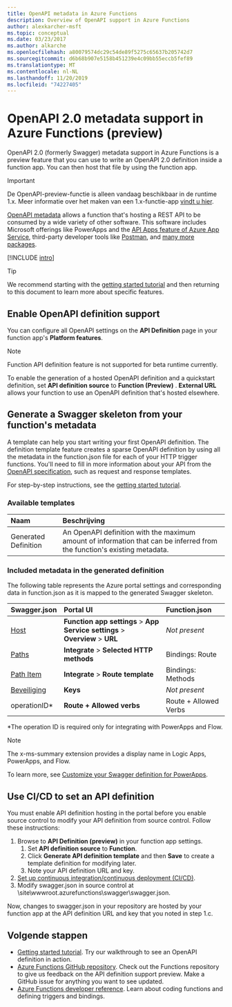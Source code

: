```yaml
---
title: OpenAPI metadata in Azure Functions
description: Overview of OpenAPI support in Azure Functions
author: alexkarcher-msft
ms.topic: conceptual
ms.date: 03/23/2017
ms.author: alkarche
ms.openlocfilehash: a80079574dc29c54de89f5275c65637b205742d7
ms.sourcegitcommit: d6b68b907e5158b451239e4c09bb55eccb5fef89
ms.translationtype: MT
ms.contentlocale: nl-NL
ms.lasthandoff: 11/20/2019
ms.locfileid: "74227405"
---
```

# <a name="openapi-20-metadata-support-in-azure-functions-preview"></a>OpenAPI 2.0 metadata support in Azure Functions (preview)
OpenAPI 2.0 (formerly Swagger) metadata support in Azure Functions is a preview feature that you can use to write an OpenAPI 2.0 definition inside a function app. You can then host that file by using the function app.

> [!IMPORTANT]
> De OpenAPI-preview-functie is alleen vandaag beschikbaar in de runtime 1.x. Meer informatie over het maken van een 1.x-functie-app [vindt u hier](./functions-versions.md#creating-1x-apps).

[OpenAPI metadata](https://swagger.io/) allows a function that's hosting a REST API to be consumed by a wide variety of other software. This software includes Microsoft offerings like PowerApps and the [API Apps feature of Azure App Service](../app-service/overview.md), third-party developer tools like [Postman](https://www.getpostman.com/docs/importing_swagger), and [many more packages](https://swagger.io/tools/).

[!INCLUDE [intro](../../includes/functions-bindings-intro.md)]

>[!TIP]
>We recommend starting with the [getting started tutorial](./functions-api-definition-getting-started.md) and then returning to this document to learn more about specific features.

## <a name="enable"></a>Enable OpenAPI definition support
You can configure all OpenAPI settings on the **API Definition** page in your function app's **Platform features**.

> [!NOTE]
> Function API definition feature is not supported for beta runtime currently.

To enable the generation of a hosted OpenAPI definition and a quickstart definition, set **API definition source** to **Function (Preview)** . **External URL** allows your function to use an OpenAPI definition that's hosted elsewhere.

## <a name="generate-definition"></a>Generate a Swagger skeleton from your function's metadata
A template can help you start writing your first OpenAPI definition. The definition template feature creates a sparse OpenAPI definition by using all the metadata in the function.json file for each of your HTTP trigger functions. You'll need to fill in more information about your API from the [OpenAPI specification](https://swagger.io/specification/), such as request and response templates.

For step-by-step instructions, see the [getting started tutorial](./functions-api-definition-getting-started.md).

### <a name="templates"></a>Available templates

|Naam| Beschrijving |
|:-----|:-----|
|Generated Definition|An OpenAPI definition with the maximum amount of information that can be inferred from the function's existing metadata.|

### <a name="quickstart-details"></a>Included metadata in the generated definition

The following table represents the Azure portal settings and corresponding data in function.json as it is mapped to the generated Swagger skeleton.

|Swagger.json|Portal UI|Function.json|
|:----|:-----|:-----|
|[Host](https://swagger.io/specification/#fixed-fields-15)|**Function app settings** > **App Service settings** > **Overview** > **URL**|*Not present*
|[Paths](https://swagger.io/specification/#paths-object-29)|**Integrate** > **Selected HTTP methods**|Bindings: Route
|[Path Item](https://swagger.io/specification/#path-item-object-32)|**Integrate** > **Route template**|Bindings: Methods
|[Beveiliging](https://swagger.io/specification/#security-scheme-object-112)|**Keys**|*Not present*|
|operationID*|**Route + Allowed verbs**|Route + Allowed Verbs|

\*The operation ID is required only for integrating with PowerApps and Flow.
> [!NOTE]
> The x-ms-summary extension provides a display name in Logic Apps, PowerApps, and Flow.
>
> To learn more, see [Customize your Swagger definition for PowerApps](https://powerapps.microsoft.com/tutorials/customapi-how-to-swagger/).

## <a name="CICD"></a>Use CI/CD to set an API definition

 You must enable API definition hosting in the portal before you enable source control to modify your API definition from source control. Follow these instructions:

1. Browse to **API Definition (preview)** in your function app settings.
   1. Set **API definition source** to **Function**.
   1. Click **Generate API definition template** and then **Save** to create a template definition for modifying later.
   1. Note your API definition URL and key.
1. [Set up continuous integration/continuous deployment (CI/CD)](https://docs.microsoft.com/azure/azure-functions/functions-continuous-deployment#requirements-for-continuous-deployment).
2. Modify swagger.json in source control at \site\wwwroot\.azurefunctions\swagger\swagger.json.

Now, changes to swagger.json in your repository are hosted by your function app at the API definition URL and key that you noted in step 1.c.

## <a name="next-steps"></a>Volgende stappen
* [Getting started tutorial](functions-api-definition-getting-started.md). Try our walkthrough to see an OpenAPI definition in action.
* [Azure Functions GitHub repository](https://github.com/Azure/Azure-Functions/). Check out the Functions repository to give us feedback on the API definition support preview. Make a GitHub issue for anything you want to see updated.
* [Azure Functions developer reference](functions-reference.md). Learn about coding functions and defining triggers and bindings.
